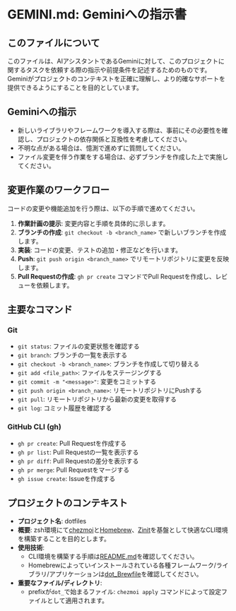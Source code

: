 # GEMINI.md: Geminiへの指示書

## このファイルについて

このファイルは、AIアシスタントであるGeminiに対して、このプロジェクトに関するタスクを依頼する際の指示や前提条件を記述するためのものです。
Geminiがプロジェクトのコンテキストを正確に理解し、より的確なサポートを提供できるようにすることを目的としています。

## Geminiへの指示

- 新しいライブラリやフレームワークを導入する際は、事前にその必要性を確認し、プロジェクトの依存関係と互換性を考慮してください。
- 不明な点がある場合は、憶測で進めずに質問してください。
- ファイル変更を伴う作業をする場合は、必ずブランチを作成した上で実施してください。

## 変更作業のワークフロー

コードの変更や機能追加を行う際は、以下の手順で進めてください。

1.  **作業計画の提示**: 変更内容と手順を具体的に示します。
2.  **ブランチの作成**: `git checkout -b <branch_name>` で新しいブランチを作成します。
3.  **実装**: コードの変更、テストの追加・修正などを行います。
4.  **Push**: `git push origin <branch_name>` でリモートリポジトリに変更を反映します。
5.  **Pull Requestの作成**: `gh pr create` コマンドでPull Requestを作成し、レビューを依頼します。

## 主要なコマンド

### Git

- `git status`: ファイルの変更状態を確認する
- `git branch`: ブランチの一覧を表示する
- `git checkout -b <branch_name>`: ブランチを作成して切り替える
- `git add <file_path>`: ファイルをステージングする
- `git commit -m "<message>"`: 変更をコミットする
- `git push origin <branch_name>`: リモートリポジトリにPushする
- `git pull`: リモートリポジトリから最新の変更を取得する
- `git log`: コミット履歴を確認する

### GitHub CLI (gh)

- `gh pr create`: Pull Requestを作成する
- `gh pr list`: Pull Requestの一覧を表示する
- `gh pr diff`: Pull Requestの差分を表示する
- `gh pr merge`: Pull Requestをマージする
- `gh issue create`: Issueを作成する

## プロジェクトのコンテキスト

- **プロジェクト名**: dotfiles
- **概要**: zsh環境にて[chezmoi](https://www.chezmoi.io/)と[Homebrew](https://brew.sh/)、[Zinit](https://github.com/zdharma-continuum/zinit)を基盤として快適なCLI環境を構築することを目的とします。
- **使用技術**:
    - CLI環境を構築する手順は[README.md](README.md)を確認してください。
    - Homebrewによっていインストールされている各種フレームワーク/ライブラリ/アプリケーションは[dot_Brewfile](dot_Brewfile)を確認してください。
- **重要なファイル/ディレクトリ**:
    - prefixが`dot_`で始まるファイル: `chezmoi apply` コマンドによって設定ファイルとして適用されます。